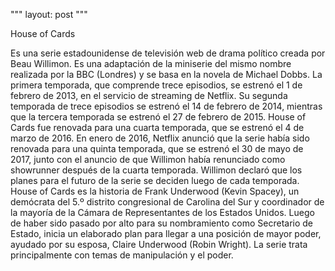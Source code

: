 """
layout: post
"""


House of Cards 

Es una serie estadounidense de televisión web de drama político creada por Beau Willimon.
Es una adaptación de la miniserie del mismo nombre realizada por la BBC (Londres) y se basa en la novela de Michael Dobbs.
La primera temporada, que comprende trece episodios, se estrenó el 1 de febrero de 2013, en el servicio de streaming de Netflix.
Su segunda temporada de trece episodios se estrenó el 14 de febrero de 2014,
mientras que la tercera temporada se estrenó el 27 de febrero de 2015.
House of Cards fue renovada para una cuarta temporada, que se estrenó el 4 de marzo de 2016.
En enero de 2016, Netflix anunció que la serie había sido renovada para una quinta temporada,
que se estrenó el 30 de mayo de 2017, junto con el anuncio de que Willimon había renunciado como
showrunner después de la cuarta temporada. Willimon declaró que los planes para el futuro de la 
serie se deciden luego de cada temporada.
House of Cards es la historia de Frank Underwood (Kevin Spacey), un demócrata del 5.º
distrito congresional de Carolina del Sur y coordinador de la mayoría de la Cámara de 
Representantes de los Estados Unidos. Luego de haber sido pasado por alto para su nombramiento 
como Secretario de Estado, inicia un elaborado plan para llegar a una posición de mayor poder,
ayudado por su esposa, Claire Underwood (Robin Wright).
La serie trata principalmente con temas de manipulación y el poder. 
